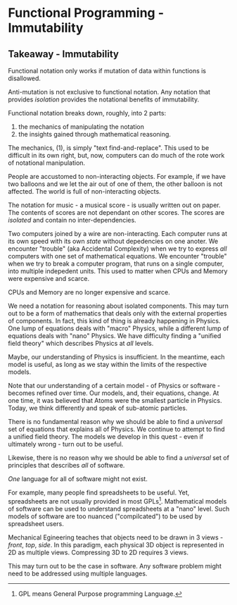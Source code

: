 # Functional Programming - Immutability

## Takeaway - Immutability

Functional notation only works if mutation of data within functions is disallowed.

Anti-mutation is not exclusive to functional notation.  Any notation that provides *isolation* provides the notational benefits of immutability.

Functional notation breaks down, roughly, into 2 parts:
1. the mechanics of manipulating the notation
2. the insights gained through mathematical reasoning.

The mechanics, (1), is simply "text find-and-replace".  This used to be difficult in its own right, but, now, computers can do much of the rote work of notational manipulation.

People are accustomed to non-interacting objects.  For example, if we have two balloons and we let the air out of one of them, the other balloon is not affected.  The world is full of non-interacting objects.  

The notation for music - a musical score - is usually written out on paper.  The contents of scores are not dependant on other scores.  The scores are *isolated* and contain no inter-dependencies. 

Two computers joined by a wire are non-interacting.  Each computer runs at its own speed with its own *state* without depedencies on one anoter.  We encounter "trouble" (aka Accidental Complexity) when we try to express *all* computers with one set of mathematical equations.  We encounter "trouble" when we try to break a computer program, that runs on a single computer, into multiple indepedent units.  This used to matter when CPUs and Memory were expensive and scarce.

CPUs and Memory are no longer expensive and scarce.

We need a notation for reasoning about isolated components.  This may turn out to be a form of mathematics that deals only with the external properties of components.  In fact, this kind of thing is already happening in Physics.  One lump of equations deals with "macro" Physics, while a different lump of equations deals with "nano" Physics.  We have difficulty finding a "unified field theory" which describes Physics at *all* levels.

Maybe, our understanding of Physics is insufficient.  In the meantime,  each model is useful, as long as we stay within the limits of the respective models.

Note that our understanding of a certain model - of Physics or software - becomes refined over time.  Our models, and, their equations, change.  At one time, it was believed that Atoms were the smallest particle in Physics.  Today, we think differently and speak of sub-atomic particles.

There is no fundamental reason why we should be able to find a *universal* set of equations that explains all of Physics.  We continue to attempt to find a unified field theory.  The models we develop in this quest - even if ultimately wrong - turn out to be useful.

Likewise, there is no reason why we should be able to find a *universal* set of principles that describes *all* of software. 

*One* language for all of software might not exist.

For example, many people find spreadsheets to be useful.  Yet, spreadsheets are not usually provided in most GPLs[^fpi1].  Mathematical models of software can be used to understand spreadsheets at a "nano" level. Such models of software are too nuanced ("compilcated") to be used by spreadsheet users.

[^fpi1]: GPL means General Purpose programming Language.

Mechanical Egineering teaches that objects need to be drawn in 3 views - *front*, *top*, *side*.  In this paradigm, each physical 3D object is represented in 2D as multiple views.  Compressing 3D to 2D requires 3 views.

This may turn out to be the case in software.  Any software problem might need to be addressed using multiple languages.
